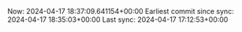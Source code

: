Now: 2024-04-17 18:37:09.641154+00:00 Earliest commit since sync: 2024-04-17 18:35:03+00:00 Last sync: 2024-04-17 17:12:53+00:00
